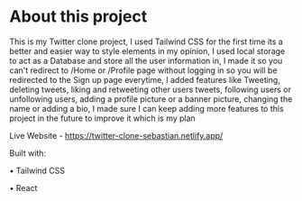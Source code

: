 # About this project

This is my Twitter clone project, I used Tailwind CSS for the first time its a better and easier way to style elements in my opinion, I used local storage to act as a Database and store all the user information in, I made it so you can't redirect to /Home or /Profile page without logging in so you will be redirected to the Sign up page everytime, I added features like Tweeting, deleting tweets, liking and retweeting other users tweets, following users or unfollowing users, adding a profile picture or a banner picture, changing the name or adding a bio, I made sure I can keep adding more features to this project in the future to improve it which is my plan 

Live Website - https://twitter-clone-sebastian.netlify.app/

Built with:

• Tailwind CSS

• React

